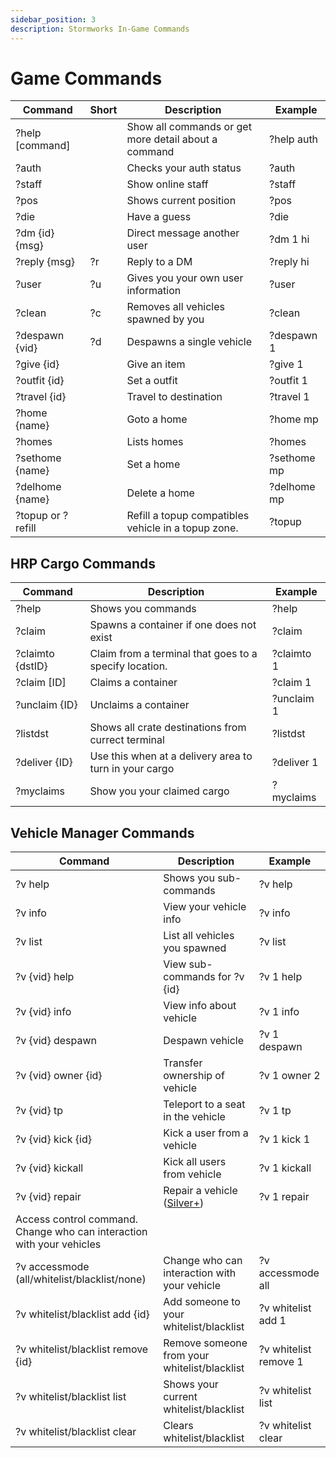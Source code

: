 ```yaml
---
sidebar_position: 3
description: Stormworks In-Game Commands
---
```



# Game Commands

| Command           | Short        | Description                                          | &nbsp;Example |
|-------------------|--------------|------------------------------------------------------|---------------|
| ?help [command]   | &nbsp;       | Show all commands or get more detail about a command | ?help auth    |
| ?auth             | &nbsp;       | Checks your auth status                              | ?auth         |
| ?staff            | &nbsp;       | Show online staff                                    | ?staff        |
| ?pos              | &nbsp;       | Shows current position                               | ?pos          |
| ?die              | &nbsp;       | Have a guess                                         | ?die          |
| ?dm {id} {msg}    | &nbsp;       | Direct message another user                          | ?dm 1 hi      |
| ?reply {msg}      | ?r           | Reply to a DM                                        | ?reply hi     |
| ?user             | ?u           | Gives you your own user information                  | ?user         |
| ?clean            | ?c           | Removes all vehicles spawned by you                  | ?clean        |
| ?despawn {vid}    | ?d           | Despawns a single vehicle                            | ?despawn 1    |
| ?give {id}        | &nbsp;       | Give an item                                         | ?give 1       |
| ?outfit {id}      | &nbsp;       | Set a outfit                                         | ?outfit 1     |
| ?travel {id}      | &nbsp;       | Travel to destination                                | ?travel 1     |
| ?home {name}      | &nbsp;       | Goto a home                                          | ?home mp      |
| ?homes            | &nbsp;       | Lists homes                                          | ?homes        |
| ?sethome {name}   | &nbsp;       | Set a home                                           | ?sethome mp   |
| ?delhome {name}   | &nbsp;       | Delete a home                                        | ?delhome mp   |
| ?topup or ?refill | &nbsp;       | Refill a topup compatibles vehicle in a topup zone.  | ?topup        |

## HRP Cargo Commands

 Command          | Description                                            | Example
------------------|--------------------------------------------------------|------------
 ?help            | Shows you commands                                     | ?help
 ?claim           | Spawns a container if one does not exist               | ?claim
 ?claimto {dstID} | Claim from a terminal that goes to a specify location. | ?claimto 1
 ?claim [ID]      | Claims a container                                     | ?claim 1
 ?unclaim {ID}    | Unclaims a container                                   | ?unclaim 1
 ?listdst         | Shows all crate destinations from currect terminal     | ?listdst
 ?deliver {ID}    | Use this when at a delivery area to turn in your cargo | ?deliver 1
 ?myclaims        | Show you your claimed cargo                            | ?myclaims


## Vehicle Manager Commands

| Command                                                                   | Description                                          | Example                                                                                                           |
|---------------------------------------------------------------------------|------------------------------------------------------|-----------------------------------------------------|
| ?v help                                                                   | Shows you sub-commands                               | ?v help                                          |
| ?v info                                                                   | View your vehicle info                               | ?v info                                                                                                           |
| ?v list                                                                   | List all vehicles you spawned                        | ?v list                                                                                                           |
| ?v {vid} help                                                             | View sub-commands for ?v {id}                        | ?v 1 help                                                                                                         |
| ?v {vid} info                                                             | View info about vehicle                              | ?v 1 info                                                                                                         |
| ?v {vid} despawn                                                          | Despawn vehicle                                      | ?v 1 despawn                                                                                                      |
| ?v {vid} owner {id}                                                       | Transfer ownership of vehicle                        | ?v 1 owner 2                                       |
| ?v {vid} tp                                                               | Teleport to a seat in the vehicle                    | ?v 1 tp                                            |
| ?v {vid} kick {id}                                                        | Kick a user from a vehicle                           | ?v 1 kick 1                                        |
| ?v {vid} kickall                                                          | Kick all users from vehicle                          | ?v 1 kickall                                       |
| ?v {vid} repair                                                           | Repair a vehicle (<a href="/supporters#what-perks-are-there">Silver+</a>)| ?v 1 repair               |
| Access control command. Change who can interaction with your vehicles     |
| ?v accessmode (all/whitelist/blacklist/none)                              | Change who can interaction with your vehicle         | ?v accessmode all                                  |
| ?v whitelist/blacklist add {id}                                           | Add someone to your whitelist/blacklist              | ?v whitelist add 1                                 |
| ?v whitelist/blacklist remove {id}                                        | Remove someone from your whitelist/blacklist         | ?v whitelist remove 1                              |
| ?v whitelist/blacklist list                                               | Shows your current whitelist/blacklist               | ?v whitelist list                                  |
| ?v whitelist/blacklist clear                                              | Clears whitelist/blacklist                           | ?v whitelist clear                                 |




